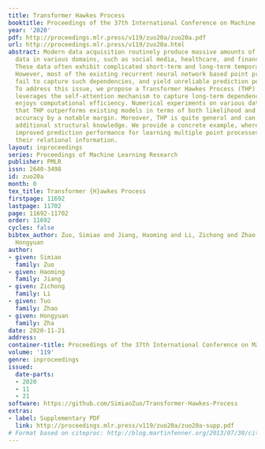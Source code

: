 ```yaml
---
title: Transformer Hawkes Process
booktitle: Proceedings of the 37th International Conference on Machine Learning
year: '2020'
pdf: http://proceedings.mlr.press/v119/zuo20a/zuo20a.pdf
url: http://proceedings.mlr.press/v119/zuo20a.html
abstract: Modern data acquisition routinely produce massive amounts of event sequence
  data in various domains, such as social media, healthcare, and financial markets.
  These data often exhibit complicated short-term and long-term temporal dependencies.
  However, most of the existing recurrent neural network based point process models
  fail to capture such dependencies, and yield unreliable prediction performance.
  To address this issue, we propose a Transformer Hawkes Process (THP) model, which
  leverages the self-attention mechanism to capture long-term dependencies and meanwhile
  enjoys computational efficiency. Numerical experiments on various datasets show
  that THP outperforms existing models in terms of both likelihood and event prediction
  accuracy by a notable margin. Moreover, THP is quite general and can incorporate
  additional structural knowledge. We provide a concrete example, where THP achieves
  improved prediction performance for learning multiple point processes when incorporating
  their relational information.
layout: inproceedings
series: Proceedings of Machine Learning Research
publisher: PMLR
issn: 2640-3498
id: zuo20a
month: 0
tex_title: Transformer {H}awkes Process
firstpage: 11692
lastpage: 11702
page: 11692-11702
order: 11692
cycles: false
bibtex_author: Zuo, Simiao and Jiang, Haoming and Li, Zichong and Zhao, Tuo and Zha,
  Hongyuan
author:
- given: Simiao
  family: Zuo
- given: Haoming
  family: Jiang
- given: Zichong
  family: Li
- given: Tuo
  family: Zhao
- given: Hongyuan
  family: Zha
date: 2020-11-21
address: 
container-title: Proceedings of the 37th International Conference on Machine Learning
volume: '119'
genre: inproceedings
issued:
  date-parts:
  - 2020
  - 11
  - 21
software: https://github.com/SimiaoZuo/Transformer-Hawkes-Process
extras:
- label: Supplementary PDF
  link: http://proceedings.mlr.press/v119/zuo20a/zuo20a-supp.pdf
# Format based on citeproc: http://blog.martinfenner.org/2013/07/30/citeproc-yaml-for-bibliographies/
---
```


